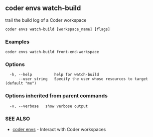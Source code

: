 ## coder envs watch-build

trail the build log of a Coder workspace

```
coder envs watch-build [workspace_name] [flags]
```

### Examples

```
coder envs watch-build front-end-workspace
```

### Options

```
  -h, --help          help for watch-build
      --user string   Specify the user whose resources to target (default "me")
```

### Options inherited from parent commands

```
  -v, --verbose   show verbose output
```

### SEE ALSO

* [coder envs](coder_envs.md)	 - Interact with Coder workspaces
